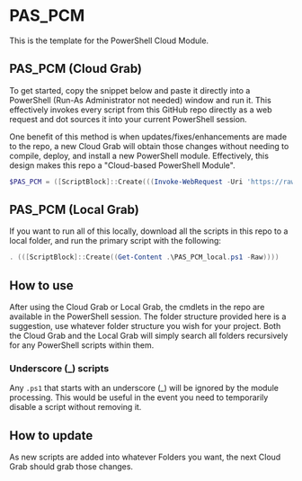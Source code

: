 # PAS_PCM

This is the template for the PowerShell Cloud Module.

## PAS_PCM (Cloud Grab)

To get started, copy the snippet below and paste it directly into a PowerShell (Run-As Administrator not needed) window and run it. This effectively invokes every script from this GitHub repo directly as a web request and dot sources it into your current PowerShell session.

One benefit of this method is when updates/fixes/enhancements are made to the repo, a new Cloud Grab will obtain those changes without needing to compile, deploy, and install a new PowerShell module. Effectively, this design makes this repo a "Cloud-based PowerShell Module".

```PowerShell
$PAS_PCM = ([ScriptBlock]::Create(((Invoke-WebRequest -Uri 'https://raw.githubusercontent.com/dnlrv/PAS_PCM/main/PAS_PCM.ps1').Content))); . $PAS_PCM
```

## PAS_PCM (Local Grab)

If you want to run all of this locally, download all the scripts in this repo to a local folder, and run the primary script with the following:

```PowerShell
. (([ScriptBlock]::Create((Get-Content .\PAS_PCM_local.ps1 -Raw))))
```

## How to use

After using the Cloud Grab or Local Grab, the cmdlets in the repo are available in the PowerShell session. The folder structure provided here is a suggestion, use whatever folder structure you wish for your project. Both the Cloud Grab and the Local Grab will simply search all folders recursively for any PowerShell scripts within them.

### Underscore (_) scripts

Any `.ps1` that starts with an underscore (_) will be ignored by the module processing. This would be useful in the event you need to temporarily disable a script without removing it.

## How to update

As new scripts are added into whatever Folders you want, the next Cloud Grab should grab those changes.
